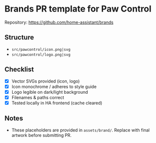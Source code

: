 # Brands PR template for Paw Control

Repository: https://github.com/home-assistant/brands

## Structure
- `src/pawcontrol/icon.png|svg`
- `src/pawcontrol/logo.png|svg`

## Checklist
- [x] Vector SVGs provided (icon, logo)
- [x] Icon monochrome / adheres to style guide
- [x] Logo legible on dark/light background
- [x] Filenames & paths correct
- [x] Tested locally in HA frontend (cache cleared)

## Notes
- These placeholders are provided in `assets/brand/`. Replace with final artwork before submitting PR.

